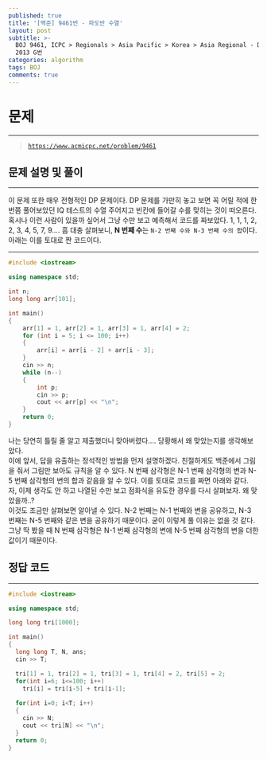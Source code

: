 ```yaml
---
published: true
title: '[백준] 9461번 - 파도반 수열'
layout: post
subtitle: >-
  BOJ 9461, ICPC > Regionals > Asia Pacific > Korea > Asia Regional - Daejeon
  2013 G번
categories: algorithm
tags: BOJ
comments: true
---
```

# **문제**
---
> [`https://www.acmicpc.net/problem/9461`](https://www.acmicpc.net/problem/9461)

## **문제 설명 및 풀이**
---
이 문제 또한 매우 전형적인 DP 문제이다. DP 문제를 가만히 놓고 보면 꼭 어릴 적에 한 번쯤 풀어보았던 IQ 테스트의 수열 주어지고 빈칸에 들어갈 수를 맞히는 것이 떠오른다. 혹시나 이런 사람이 있을까 싶어서 그냥 수만 보고 예측해서 코드를 짜보았다.  1, 1, 1, 2, 2, 3, 4, 5, 7, 9…. 흠 대충 살펴보니, **N 번째 수**는 `N-2 번째 수와 N-3 번째 수의 합`이다.  
아래는 이를 토대로 짠 코드이다. 

---
```c++
#include <iostream>

using namespace std;

int n;
long long arr[101];

int main()
{
    arr[1] = 1, arr[2] = 1, arr[3] = 1, arr[4] = 2;
    for (int i = 5; i <= 100; i++)
    {
        arr[i] = arr[i - 2] + arr[i - 3];
    }
    cin >> n;
    while (n--)
    {
        int p;
        cin >> p;
        cout << arr[p] << "\n";
    }
    return 0;
}
```
나는 당연히 틀릴 줄 알고 제출했더니 맞아버렸다…. 당황해서 왜 맞았는지를 생각해보았다.  
이에 앞서, 답을 유출하는 정석적인 방법을 먼저 설명하겠다. 친절하게도 백준에서 그림을 줘서 그림만 보아도 규칙을 알 수 있다. N 번째 삼각형은 N-1 번째 삼각형의 변과 N-5 번째 삼각형의 변의 합과 같음을 알 수 있다. 이를 토대로 코드를 짜면 아래와 같다.  
자, 이제 생각도 안 하고 나열된 수만 보고 점화식을 유도한 경우를 다시 살펴보자. 왜 맞았을까..?  
이것도 조금만 살펴보면 알아낼 수 있다. N-2 번째는 N-1 번째와 변을 공유하고, N-3 번째는 N-5 번째와 같은 변을 공유하기 때문이다. 굳이 이렇게 풀 이유는 없을 것 같다. 그냥 딱 봤을 때 N 번째 삼각형은 N-1 번째 삼각형의 변에 N-5 번째 삼각형의 변을 더한 값이기 때문이다.  
## **정답 코드**
---
```c++
#include <iostream>

using namespace std;

long long tri[1000];

int main() 
{
  long long T, N, ans;
  cin >> T;

  tri[1] = 1, tri[2] = 1, tri[3] = 1, tri[4] = 2, tri[5] = 2;
  for(int i=6; i<=100; i++)
    tri[i] = tri[i-5] + tri[i-1];
  
  for(int i=0; i<T; i++)
  {
    cin >> N;
    cout << tri[N] << "\n";
  }
  return 0;
}
```
